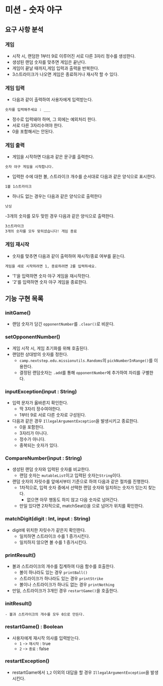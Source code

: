# 미션 - 숫자 야구
## 요구 사항 분석
### 게임
- 시작 시, 랜덤한 1부터 9로 이루어진 서로 다른 3자리 정수를 생성한다.
- 생성된 랜덤 숫자를 맞추면 게임은 끝난다.
- 게임이 끝날 때까지,게임 입력과 출력을 반복한다.
- 3스트라이크가 나오면 게임은 종료하거나 재시작 할 수 있다.

### 게임 입력
- 다음과 같이 출력하여 사용자에게 입력받는다.

```
숫자를 입력해주세요 : ___
```

- 정수로 입력돼야 하며, 그 외에는 예외처리 한다.
- 서로 다른 3자리수여야 한다.
- 0을 포함해서는 안된다.

### 게임 출력
- 게임을 시작하면 다음과 같은 문구를 출력한다.

```
숫자 야구 게임을 시작합니다.
```

- 입력한 수에 대한 볼, 스트라이크 개수를 순서대로 다음과 같은 양식으로 표시한다.

```
1볼 1스트라이크
```

- 하나도 없는 경우는 다음과 같은 양식으로 출력한다

```
낫싱
```

-3개의 숫자를 모두 맞힌 경우 다음과 같은 양식으로 출력한다.

```
3스트라이크
3개의 숫자를 모두 맞히셨습니다! 게임 종료
```

### 게임 재시작
- 숫자를 맞추면 다음과 같이 출력하여 재시작/종료 여부를 묻는다.

```
게임을 새로 시작하려면 1, 종료하려면 2를 입력하세요.
```

- '1'을 입력하면 숫자 야구 게임을 재시작한다.
- '2'를 입력하면 숫자 야구 게임을 종료한다.


## 기능 구현 목록
### initGame()
- 랜덤 숫자가 담긴 `opponentNumber`를 `.clear()`로 비운다.

### setOpponentNumber()
- 게임 시작 시, 게임 초기화를 위해 호출된다.
- 랜덤한 상대방의 숫자를 정한다.
    - `camp.nextstep.edu.missionutils.Randoms`의 `pickNumberInRange()`를 이용한다.
    - 결정된 랜덤숫자는 `.add`를 통해 `opponentNumber`에 추가하여 자리를 구별한다.

### inputException(input : String)
- 입력 문자가 옳바른지 확인한다.
    - 딱 3자리 정수여야한다.
    - 1부터 9로 서로 다른 숫자로 구성된다.
- 다음과 같은 경우 `IllegalArgumentException`을 발생시키고 종료한다.
    - 0을 포함한다.
    - 3자리가 아니다.
    - 정수가 아니다.
    - 중복되는 숫자가 있다.

### CompareNumber(input : String)
- 생성된 랜덤 숫자와 입력된 숫자를 비교한다.
    - 랜덤 숫자는 `mutableList`이고 입력된 숫자는`String`이다.
- 랜덤 숫자의 자릿수를 앞에서부터 기준으로 하여 다음과 같은 절차를 진행한다.
    - 1차적으로, 입력 숫자 중에서 선택한 랜덤 숫자와 일치하는 숫자가 있는지 찾는다.
        - 없으면 아무 행동도 하지 않고 다음 숫자로 넘어간다.
    - 만일 있다면 2차적으로, matchSeat()을 으로 넘어가 위치를 확인한다.

### matchDigit(digit : Int, input : String)
- digit에 위치한 자릿수가 같은지 확인한다.
    - 일치하면 스트라이크 수를 1 증가시킨다.
    - 일치하지 않으면 볼 수를 1 증가시킨다.

### printResult()
- 볼과 스트라이크의 개수를 집계하여 다음 함수를 호출한다.
    - 볼이 하나라도 있는 경우 `printBall()`
    - 스트라이크가 하나라도 있는 경우 `printStrike`
    - 볼이나 스트라이크가 하나도 없는 경우 `printNothing`
- 만일, 스트라이크가 3개인 경우 `restartGame()`을 호출한다.

### initResult()
    - 볼과 스트라이크의 개수를 모두 0으로 만든다.

### restartGame() : Boolean
- 사용자에게 재시작 의사를 입력받는다.
    - `1` -> `재시작` : true
    - `2` -> `종료` : false

### restartException()
- restartGame에서 `1`,`2` 이외의 대답을 할 경우 `IllegalArgumentException`을 발생시킨다.